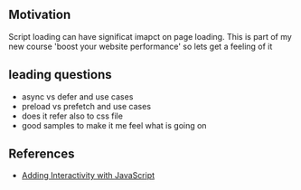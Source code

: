 <h2>Motivation</h2>
Script loading can have significat imapct on page loading. This is part of my new course 'boost your website performance' so lets get a feeling of it

<h2>leading questions</h2>
<ul>
<li>async vs defer and use cases</li>
<li>preload vs prefetch and use cases</li>
<li>does it refer also to css file </li>
<li>good samples to make it me feel what is going on</li>
</ul>

<h2>References</h2>
<ul>
<li><a href='https://web.dev/articles/critical-rendering-path/adding-interactivity-with-javascript'>Adding Interactivity with JavaScript
</a></li>
</ul>
